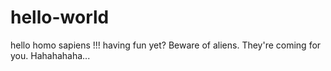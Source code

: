# hello-world

hello homo sapiens !!!
having fun yet? Beware of aliens. They're coming for you. Hahahahaha...

